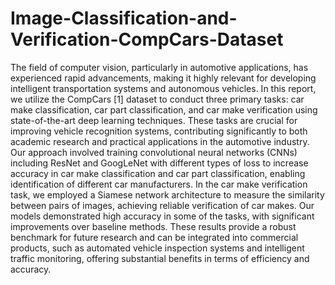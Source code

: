 # Image-Classification-and-Verification-CompCars-Dataset
The field of computer vision, particularly in
automotive applications, has experienced rapid advancements,
making it highly relevant for developing intelligent
transportation systems and autonomous vehicles. In this
report, we utilize the CompCars [1] dataset to conduct three
primary tasks: car make classification, car part classification,
and car make verification using state-of-the-art deep learning
techniques. These tasks are crucial for improving vehicle
recognition systems, contributing significantly to both academic
research and practical applications in the automotive industry.
Our approach involved training convolutional neural networks
(CNNs) including ResNet and GoogLeNet with different types
of loss to increase accuracy in car make classification and
car part classification, enabling identification of different car
manufacturers. In the car make verification task, we employed a
Siamese network architecture to measure the similarity between
pairs of images, achieving reliable verification of car makes.
Our models demonstrated high accuracy in some of the tasks,
with significant improvements over baseline methods. These
results provide a robust benchmark for future research and
can be integrated into commercial products, such as automated
vehicle inspection systems and intelligent traffic monitoring,
offering substantial benefits in terms of efficiency and accuracy.
